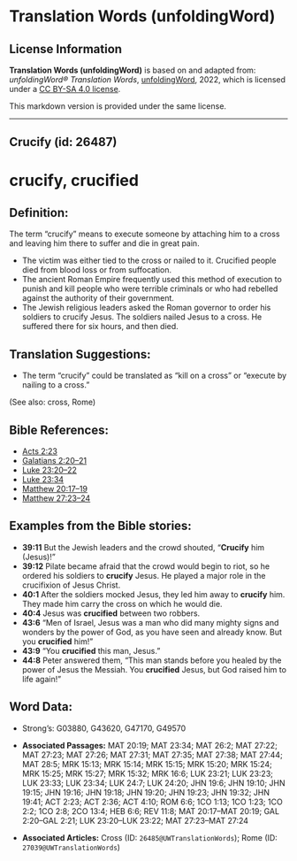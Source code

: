 # Translation Words (unfoldingWord)

## License Information

**Translation Words (unfoldingWord)** is based on and adapted from: _unfoldingWord® Translation Words_, [unfoldingWord](https://unfoldingword.org/utw), 2022, which is licensed under a [CC BY-SA 4.0 license](https://creativecommons.org/licenses/by-sa/4.0/legalcode.en).

This markdown version is provided under the same license.



--------------------------------

## Crucify (id: 26487)

crucify, crucified
==================

Definition:
-----------

The term “crucify” means to execute someone by attaching him to a cross and leaving him there to suffer and die in great pain.

* The victim was either tied to the cross or nailed to it. Crucified people died from blood loss or from suffocation.
* The ancient Roman Empire frequently used this method of execution to punish and kill people who were terrible criminals or who had rebelled against the authority of their government.
* The Jewish religious leaders asked the Roman governor to order his soldiers to crucify Jesus. The soldiers nailed Jesus to a cross. He suffered there for six hours, and then died.

Translation Suggestions:
------------------------

* The term “crucify” could be translated as “kill on a cross” or “execute by nailing to a cross.”

(See also: cross, Rome)

Bible References:
-----------------

* [Acts 2:23](https://ref.ly/Acts2:23)
* [Galatians 2:20–21](https://ref.ly/Gal2:20-Gal2:21)
* [Luke 23:20–22](https://ref.ly/Luke23:20-Luke23:22)
* [Luke 23:34](https://ref.ly/Luke23:34)
* [Matthew 20:17–19](https://ref.ly/Matt20:17-Matt20:19)
* [Matthew 27:23–24](https://ref.ly/Matt27:23-Matt27:24)

Examples from the Bible stories:
--------------------------------

* **39:11** But the Jewish leaders and the crowd shouted, “**Crucify** him (Jesus)!”
* **39:12** Pilate became afraid that the crowd would begin to riot, so he ordered his soldiers to **crucify** Jesus. He played a major role in the crucifixion of Jesus Christ.
* **40:1** After the soldiers mocked Jesus, they led him away to **crucify** him. They made him carry the cross on which he would die.
* **40:4** Jesus was **crucified** between two robbers.
* **43:6** “Men of Israel, Jesus was a man who did many mighty signs and wonders by the power of God, as you have seen and already know. But you **crucified** him!”
* **43:9** “You **crucified** this man, Jesus.”
* **44:8** Peter answered them, “This man stands before you healed by the power of Jesus the Messiah. You **crucified** Jesus, but God raised him to life again!”

Word Data:
----------

* Strong’s: G03880, G43620, G47170, G49570

* **Associated Passages:** MAT 20:19; MAT 23:34; MAT 26:2; MAT 27:22; MAT 27:23; MAT 27:26; MAT 27:31; MAT 27:35; MAT 27:38; MAT 27:44; MAT 28:5; MRK 15:13; MRK 15:14; MRK 15:15; MRK 15:20; MRK 15:24; MRK 15:25; MRK 15:27; MRK 15:32; MRK 16:6; LUK 23:21; LUK 23:23; LUK 23:33; LUK 23:34; LUK 24:7; LUK 24:20; JHN 19:6; JHN 19:10; JHN 19:15; JHN 19:16; JHN 19:18; JHN 19:20; JHN 19:23; JHN 19:32; JHN 19:41; ACT 2:23; ACT 2:36; ACT 4:10; ROM 6:6; 1CO 1:13; 1CO 1:23; 1CO 2:2; 1CO 2:8; 2CO 13:4; HEB 6:6; REV 11:8; MAT 20:17–MAT 20:19; GAL 2:20–GAL 2:21; LUK 23:20–LUK 23:22; MAT 27:23–MAT 27:24
* **Associated Articles:** Cross (ID: `26485@UWTranslationWords`); Rome (ID: `27039@UWTranslationWords`)


